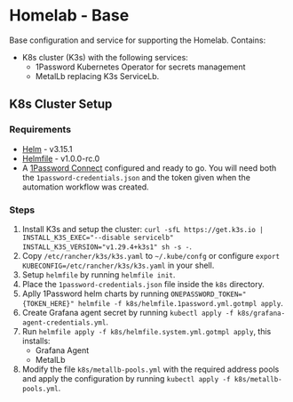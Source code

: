 # Homelab - Base
Base configuration and service for supporting the Homelab. Contains:

- K8s cluster (K3s) with the following services:
    - 1Password Kubernetes Operator for secrets management
    - MetalLb replacing K3s ServiceLb.


## K8s Cluster Setup

### Requirements
- [Helm](https://helm.sh/) - v3.15.1
- [Helmfile](https://github.com/helmfile/helmfile) - v1.0.0-rc.0
- A [1Password Connect](https://developer.1password.com/docs/connect/) configured and ready to go. You will need both the `1password-credentials.json` and the token given when the automation workflow was created.

### Steps
1. Install K3s and setup the cluster:
`curl -sfL https://get.k3s.io | INSTALL_K3S_EXEC="--disable servicelb" INSTALL_K3S_VERSION="v1.29.4+k3s1" sh -s -`.
2. Copy `/etc/rancher/k3s/k3s.yaml` to `~/.kube/confg` or configure `export KUBECONFIG=/etc/rancher/k3s/k3s.yaml` in your shell.
2. Setup `helmfile` by running `helmfile init`.
3. Place the `1password-credentials.json` file inside the `k8s` directory.
4. Aplly 1Password helm charts by running `ONEPASSWORD_TOKEN="{TOKEN_HERE}" helmfile -f k8s/helmfile.1password.yml.gotmpl apply`.
5. Create Grafana agent secret by running `kubectl apply -f k8s/grafana-agent-credentials.yml`.
6. Run `helmfile apply -f k8s/helmfile.system.yml.gotmpl apply`, this installs:
    - Grafana Agent
    - MetalLb
7. Modify the file `k8s/metallb-pools.yml` with the required address pools and apply the configuration by running `kubectl apply -f k8s/metallb-pools.yml`.
